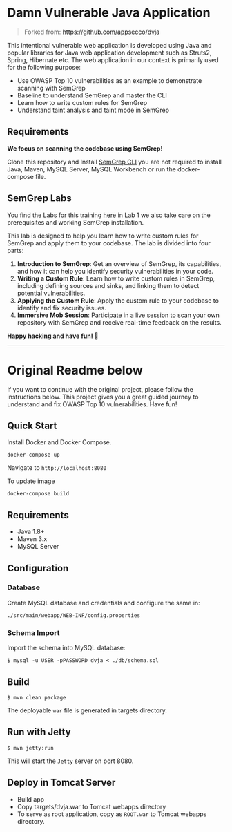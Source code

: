 # Damn Vulnerable Java Application

> Forked from: https://github.com/appsecco/dvja

This intentional vulnerable web application is developed using Java and popular libraries for Java web application
development such as Struts2, Spring, Hibernate etc. The web application in our context is primarily used 
for the following purpose:

* Use OWASP Top 10 vulnerabilities as an example to demonstrate scanning with SemGrep
* Baseline to understand SemGrep and master the CLI
* Learn how to write custom rules for SemGrep
* Understand taint analysis and taint mode in SemGrep

## Requirements

**We focus on scanning the codebase using SemGrep!**

Clone this repository and Install [SemGrep CLI](https://semgrep.dev/docs/getting-started/installation) you 
are not required to install Java, Maven, MySQL Server, MySQL Workbench or run the docker-compose file. 


## SemGrep Labs

You find the Labs for this training [here](https://github.com/Raccoon-gang/recon-dvja-semgrep-lab/wiki) in Lab 1 we also take care on the prerequisites and working SemGrep installation.

This lab is designed to help you learn how to write custom rules for SemGrep and apply them to your codebase. The lab is divided into four parts:  
1. **Introduction to SemGrep**: Get an overview of SemGrep, its capabilities, and how it can help you identify security vulnerabilities in your code.
2. **Writing a Custom Rule**: Learn how to write custom rules in SemGrep, including defining sources and sinks, and linking them to detect potential vulnerabilities.
3. **Applying the Custom Rule**: Apply the custom rule to your codebase to identify and fix security issues.
4. **Immersive Mob Session**: Participate in a live session to scan your own repository with SemGrep and receive real-time feedback on the results.

__Happy hacking and have fun! 🚀__



---
# Original Readme below
If you want to continue with the original project, please follow the instructions below. This project gives you
a great guided journey to understand and fix OWASP Top 10 vulnerabilities. Have fun! 

## Quick Start

Install Docker and Docker Compose.

```
docker-compose up
```
Navigate to `http://localhost:8080`

To update image

```
docker-compose build
```

## Requirements

* Java 1.8+
* Maven 3.x
* MySQL Server

## Configuration

### Database

Create MySQL database and credentials and configure the same in:

```
./src/main/webapp/WEB-INF/config.properties
```

### Schema Import

Import the schema into MySQL database:

```
$ mysql -u USER -pPASSWORD dvja < ./db/schema.sql
```

## Build

```
$ mvn clean package
```

The deployable `war` file is generated in targets directory.

## Run with Jetty

```
$ mvn jetty:run
```

This will start the `Jetty` server on port 8080.

## Deploy in Tomcat Server

* Build app
* Copy targets/dvja.war to Tomcat webapps directory
* To serve as root application, copy as `ROOT.war` to Tomcat webapps directory.

